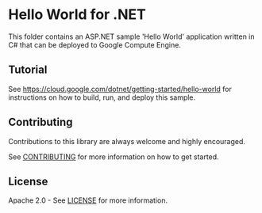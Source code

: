 # Hello World for .NET

This folder contains an ASP.NET sample 'Hello World' application written in C# that 
can be deployed to Google Compute Engine. 

## Tutorial
See https://cloud.google.com/dotnet/getting-started/hello-world for instructions on how to build, run, and deploy this sample.

## Contributing

Contributions to this library are always welcome and highly encouraged.

See [CONTRIBUTING] for more information on how to get started.

## License

Apache 2.0 - See [LICENSE] for more information.

[CONTRIBUTING]: ../../CONTRIBUTING.md
[LICENSE]: ../../LICENSE
